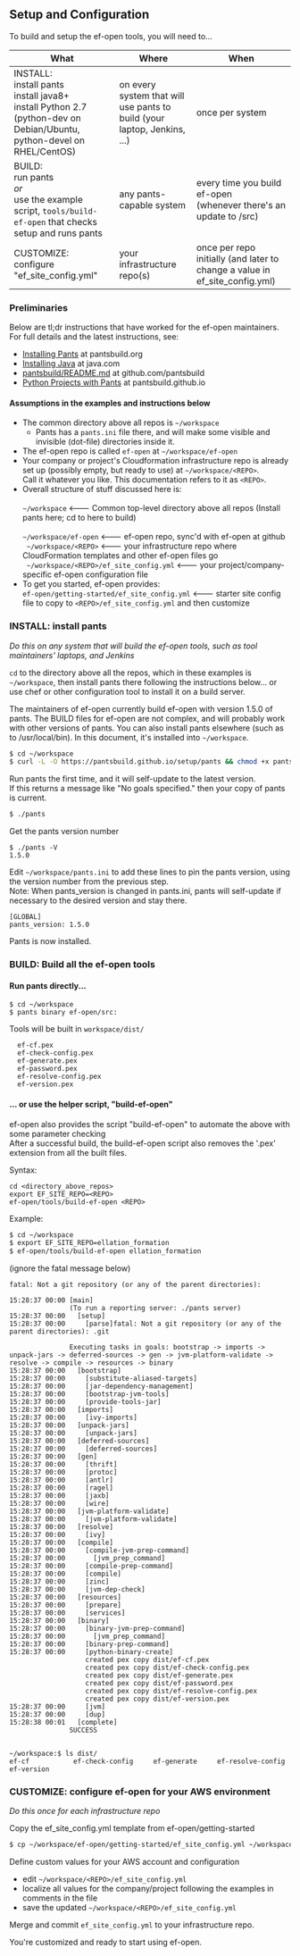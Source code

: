 ## Setup and Configuration

To build and setup the ef-open tools, you will need to...

| What | Where | When |
| --- | --- | --- |
| INSTALL:<br>install pants<br>install java8+<br>install Python 2.7 (python-dev on Debian/Ubuntu, python-devel on RHEL/CentOS) | on every system that will use pants to build (your laptop, Jenkins, ...) | once per system |
| BUILD:<br>run pants<br>_or_<br>use the example script, <code>tools/build-ef-open</code> that checks setup and runs pants | any pants-capable system | every time you build ef-open<br>(whenever there's an update to /src) |
| CUSTOMIZE:<br>configure "ef_site_config.yml" | your infrastructure repo(s) | once per repo initially (and later to change a value in ef_site_config.yml) |

### Preliminaries

Below are tl;dr instructions that have worked for the ef-open maintainers.<br>
For full details and the latest instructions, see:
- [Installing Pants](http://www.pantsbuild.org/install.html) at pantsbuild.org
- [Installing Java](https://www.java.com/en/download/help/download_options.xml) at java.com
- [pantsbuild/README.md](https://github.com/pantsbuild/pants/blob/master/README.md) at github.com/pantsbuild
- [Python Projects with Pants](https://pantsbuild.github.io/python-readme.html) at pantsbuild.github.io

#### Assumptions in the examples and instructions below
- The common directory above all repos is <code>~/workspace</code>
  - Pants has a <code>pants.ini</code> file there, and will make some visible and invisible (dot-file) directories inside it.
- The ef-open repo is called <code>ef-open</code> at <code>~/workspace/ef-open</code>
- Your company or project's Cloudformation infrastructure repo is already set up (possibly empty, but ready to use) at <code>~/workspace/&lt;REPO&gt;</code>.<br>
Call it whatever you like. This documentation refers to it as <code>&lt;REPO&gt;</code>.
- Overall structure of stuff discussed here is:<br>
<code>  ~/workspace</code> <--- Common top-level directory above all repos (Install pants here; cd to here to build)<br>
<code>  ~/workspace/ef-open</code> <--- ef-open repo, sync'd with ef-open at github<br>
<code>  ~/workspace/&lt;REPO&gt;</code> <--- your infrastructure repo where CloudFormation templates and other ef-open files go<br>
<code>  ~/workspace/&lt;REPO&gt;/ef_site_config.yml</code> <--- your project/company-specific ef-open configuration file<br>
- To get you started, ef-open provides:<br>
  <code>ef-open/getting-started/ef_site_config.yml</code> <--- starter site config file to copy to <code>&lt;REPO&gt;/ef_site_config.yml</code> and then customize<br>

### INSTALL: install pants
*Do this on any system that will build the ef-open tools, such as tool maintainers' laptops, and Jenkins*

<code>cd</code> to the directory above all the repos, which in these examples is <code>~/workspace</code>, then
install pants there following the instructions below... or use chef or other configuration tool to install it on
a build server.

The maintainers of ef-open currently build ef-open with version 1.5.0 of pants. The BUILD files for ef-open are not complex,
and will probably work with other versions of pants. You can also install pants elsewhere (such as to /usr/local/bin). In
this document, it's installed into <code>~/workspace</code>.

```bash
$ cd ~/workspace
$ curl -L -O https://pantsbuild.github.io/setup/pants && chmod +x pants && touch pants.ini
```

Run pants the first time, and it will self-update to the latest version.<br>
If this returns a message like "No goals specified." then your copy of pants is current.
```bash
$ ./pants
```

Get the pants version number
```
$ ./pants -V
1.5.0
```

Edit <code>~/workspace/pants.ini</code> to add these lines to pin the pants version, using the version number from the previous step.<br>
Note: When pants_version is changed in pants.ini, pants will self-update if necessary to the desired version and stay there.
```
[GLOBAL]
pants_version: 1.5.0
```

Pants is now installed.


### BUILD: Build all the ef-open tools
#### Run pants directly...
```
$ cd ~/workspace
$ pants binary ef-open/src:
```

Tools will be built in <code>workspace/dist/</code><br>
```
  ef-cf.pex
  ef-check-config.pex
  ef-generate.pex
  ef-password.pex
  ef-resolve-config.pex
  ef-version.pex
```

#### ... or use the helper script, "build-ef-open"
ef-open also provides the script "build-ef-open" to automate the above with some parameter checking<br>
After a successful build, the build-ef-open script also removes the '.pex' extension from all the built files.

Syntax:
```
cd <directory_above_repos>
export EF_SITE_REPO=<REPO>
ef-open/tools/build-ef-open <REPO>
```

Example:
```bash
$ cd ~/workspace
$ export EF_SITE_REPO=ellation_formation
$ ef-open/tools/build-ef-open ellation_formation
```
(ignore the fatal message below)
```
fatal: Not a git repository (or any of the parent directories):

15:28:37 00:00 [main]
               (To run a reporting server: ./pants server)
15:28:37 00:00   [setup]
15:28:37 00:00     [parse]fatal: Not a git repository (or any of the parent directories): .git

               Executing tasks in goals: bootstrap -> imports -> unpack-jars -> deferred-sources -> gen -> jvm-platform-validate -> resolve -> compile -> resources -> binary
15:28:37 00:00   [bootstrap]
15:28:37 00:00     [substitute-aliased-targets]
15:28:37 00:00     [jar-dependency-management]
15:28:37 00:00     [bootstrap-jvm-tools]
15:28:37 00:00     [provide-tools-jar]
15:28:37 00:00   [imports]
15:28:37 00:00     [ivy-imports]
15:28:37 00:00   [unpack-jars]
15:28:37 00:00     [unpack-jars]
15:28:37 00:00   [deferred-sources]
15:28:37 00:00     [deferred-sources]
15:28:37 00:00   [gen]
15:28:37 00:00     [thrift]
15:28:37 00:00     [protoc]
15:28:37 00:00     [antlr]
15:28:37 00:00     [ragel]
15:28:37 00:00     [jaxb]
15:28:37 00:00     [wire]
15:28:37 00:00   [jvm-platform-validate]
15:28:37 00:00     [jvm-platform-validate]
15:28:37 00:00   [resolve]
15:28:37 00:00     [ivy]
15:28:37 00:00   [compile]
15:28:37 00:00     [compile-jvm-prep-command]
15:28:37 00:00       [jvm_prep_command]
15:28:37 00:00     [compile-prep-command]
15:28:37 00:00     [compile]
15:28:37 00:00     [zinc]
15:28:37 00:00     [jvm-dep-check]
15:28:37 00:00   [resources]
15:28:37 00:00     [prepare]
15:28:37 00:00     [services]
15:28:37 00:00   [binary]
15:28:37 00:00     [binary-jvm-prep-command]
15:28:37 00:00       [jvm_prep_command]
15:28:37 00:00     [binary-prep-command]
15:28:37 00:00     [python-binary-create]
                   created pex copy dist/ef-cf.pex
                   created pex copy dist/ef-check-config.pex
                   created pex copy dist/ef-generate.pex
                   created pex copy dist/ef-password.pex
                   created pex copy dist/ef-resolve-config.pex
                   created pex copy dist/ef-version.pex
15:28:37 00:00     [jvm]
15:28:37 00:00     [dup]
15:28:38 00:01   [complete]
               SUCCESS


~/workspace:$ ls dist/
ef-cf			ef-check-config		ef-generate		ef-resolve-config	ef-version
```


### CUSTOMIZE: configure ef-open for your AWS environment<BR>
*Do this once for each infrastructure repo*

Copy the ef_site_config.yml template from ef-open/getting-started
```bash
$ cp ~/workspace/ef-open/getting-started/ef_site_config.yml ~/workspace/<REPO>/ef_site_config.yml
```
Define custom values for your AWS account and configuration
- edit <code>~/workspace/&lt;REPO&gt;/ef_site_config.yml</code>
- localize all values for the company/project following the examples in comments in the file
- save the updated <code>~/workspace/&lt;REPO&gt;/ef_site_config.yml</code>

Merge and commit <code>ef_site_config.yml</code> to your infrastructure repo.

You're customized and ready to start using ef-open.
